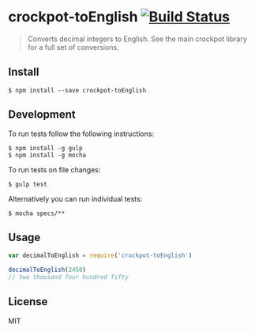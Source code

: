 # crockpot-toEnglish [![Build Status](https://travis-ci.org/eternal44/crockpot-toEnglish.svg?branch=master)](https://travis-ci.org/eternal44/crockpot-toEnglish)

> Converts decimal integers to English.  See the main crockpot library for a full set of conversions.

## Install

```
$ npm install --save crockpot-toEnglish
```

## Development
To run tests follow the following instructions:

```
$ npm install -g gulp
$ npm install -g mocha
```

To run tests on file changes:
```
$ gulp test
```

Alternatively you can run individual tests:
```
$ mocha specs/**
```

## Usage

```js
var decimalToEnglish = require('crockpot-toEnglish')

decimalToEnglish(2450)
// two thousand four hundred fifty
```
## License
MIT
